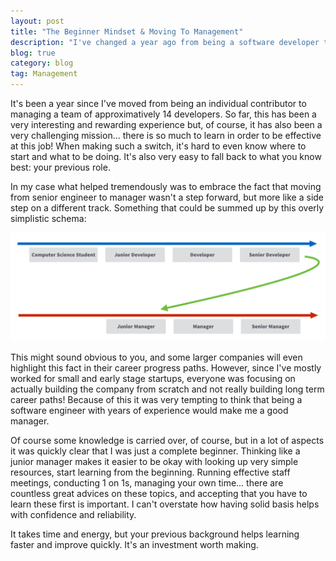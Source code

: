 ```yaml
---
layout: post
title: "The Beginner Mindset & Moving To Management"
description: "I've changed a year ago from being a software developer to actually leading the technical team as director of engineering. This wasn't always easy, but having the right mindset clearly helped."
blog: true
category: blog
tag: Management
---
```


It's been a year since I've moved from being an individual contributor to managing a team of approximatively 14 developers. So far, this has been a very interesting and rewarding experience but, of course, it has also been a very challenging mission... there is so much to learn in order to be effective at this job! When making such a switch, it's hard to even know where to start and what to be doing. It's also very easy to fall back to what you know best: your previous role. 

In my case what helped tremendously was to embrace the fact that moving from senior engineer to manager wasn't a step forward, but more like a side step on a different track. Something that could be summed up by this overly simplistic schema:

<div class="image-wrapper" style="text-align: center"><img src="/assets/blog/management_progress.jpg" alt="Management progress scheme" style="padding: 0px; width: 650px;"/></div>

This might sound obvious to you, and some larger companies will even highlight this fact in their career progress paths. However, since I've mostly worked for small and early stage startups, everyone was focusing on actually building the company from scratch and not really building long term career paths! Because of this it was very tempting to think that being a software engineer with years of experience would make me a good manager. 

Of course some knowledge is carried over, of course, but in a lot of aspects it was quickly clear that I was just a complete beginner. Thinking like a junior manager makes it easier to be okay with looking up very simple resources, start learning from the beginning. Running effective staff meetings, conducting 1 on 1s, managing your own time... there are countless great advices on these topics, and accepting that you have to learn these first is important. I can't overstate how having solid basis helps with confidence and reliability.

It takes time and energy, but your previous background helps learning faster and improve quickly. It's an investment worth making.
